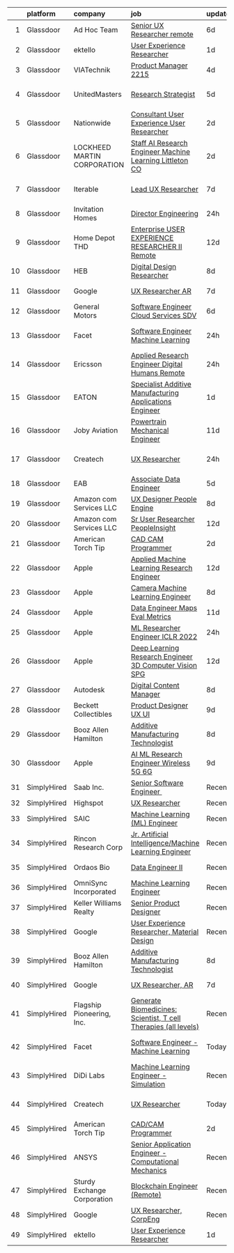 

|    | platform    | company                     | job                                                                                                                                                                                                                                                                                                                                                                                                                                                                                                                                                                                                                                                                                                                                                                                                                                                                                                                                                                                                                                                                                                                                                                                                                                                                                                                                                                                          | update_time   | location                |
|---:|:------------|:----------------------------|:---------------------------------------------------------------------------------------------------------------------------------------------------------------------------------------------------------------------------------------------------------------------------------------------------------------------------------------------------------------------------------------------------------------------------------------------------------------------------------------------------------------------------------------------------------------------------------------------------------------------------------------------------------------------------------------------------------------------------------------------------------------------------------------------------------------------------------------------------------------------------------------------------------------------------------------------------------------------------------------------------------------------------------------------------------------------------------------------------------------------------------------------------------------------------------------------------------------------------------------------------------------------------------------------------------------------------------------------------------------------------------------------|:--------------|:------------------------|
|  1 | Glassdoor   | Ad Hoc Team                 | [Senior UX Researcher  remote ](https://www.glassdoor.com/partner/jobListing.htm?pos=127&ao=1136043&s=58&guid=000001816b43ee03affd92b95df02d0b&src=GD_JOB_AD&t=SR&vt=w&ea=1&cs=1_20212a9c&cb=1655362023232&jobListingId=1007929270187&jrtk=3-0-1g5lk7rhgq06r801-1g5lk7ri2ii0v800-fff433b8f20e6cd3-)                                                                                                                                                                                                                                                                                                                                                                                                                                                                                                                                                                                                                                                                                                                                                                                                                                                                                                                                                                                                                                                                                          | 6d            | Washington, DC          |
|  2 | Glassdoor   | ektello                     | [User Experience Researcher](https://www.glassdoor.com/partner/jobListing.htm?pos=103&ao=1110586&s=58&guid=000001816b43ee03affd92b95df02d0b&src=GD_JOB_AD&t=SR&vt=w&ea=1&cs=1_b77dea65&cb=1655362023226&jobListingId=1007939618815&cpc=F17331D9BECC482A&jrtk=3-0-1g5lk7rhgq06r801-1g5lk7ri2ii0v800-915ffd92501460ca--6NYlbfkN0CLjQmfy67UqlWxJvyH5uxFrQGBFL1cdeZdgq-fUlKTljvii19VO40o9hODfeR06z4R3gKYeA12dSiTX4yFC_llT-SHO-vTVqwBvTr0TUeQ7sqQLmharss2OEzlzSIVsfsJmAiheDQVb3SGwk3mUzb-JDtsyTgnc840NTm9Xfdo-DwM4oPtxPVfXtd_PHWKQmccjNi73K79CWm66tKjnZYxWJy3hLJDrAAXUL38kuR2KrZqE3oQqBJG6Nks2B2V0_jHx6vFlWTjlAQBHR8NYKeFpG4MzzLaPOMXQKLtQLiUOmsoOuevHlI7IKPc_HBnMRdgsyMIyMMpZVHa9neHZ8q9Se-EhDw0UEbWma1eGL3blqHkkItmdTNx9J23waEcVLuohpztnOAe9KxIVPfw4_wqjTfd1jUqGLQ1qzu6IuYBTHUvc8FVV3f-5lhOfQ5ByxaNlQaj2Lv4vyuBqC31s52G02o96YL799khXQjGSKsVwRgtq3JVruj0WMTgF40Gm9nbFZ9a5Gb30pMwJ7TBGfvO)                                                                                                                                                                                                                                                                                                                                                                                                                                                                                                        | 1d            | Washington, DC          |
|  3 | Glassdoor   | VIATechnik                  | [Product Manager   2215](https://www.glassdoor.com/partner/jobListing.htm?pos=120&ao=1136043&s=58&guid=000001816b43ee03affd92b95df02d0b&src=GD_JOB_AD&t=SR&vt=w&ea=1&cs=1_2459235a&cb=1655362023230&jobListingId=1007932911116&jrtk=3-0-1g5lk7rhgq06r801-1g5lk7ri2ii0v800-974e2d2821f951fa-)                                                                                                                                                                                                                                                                                                                                                                                                                                                                                                                                                                                                                                                                                                                                                                                                                                                                                                                                                                                                                                                                                                 | 4d            | Denver, CO              |
|  4 | Glassdoor   | UnitedMasters               | [Research Strategist](https://www.glassdoor.com/partner/jobListing.htm?pos=124&ao=1136043&s=58&guid=000001816b43ee03affd92b95df02d0b&src=GD_JOB_AD&t=SR&vt=w&cs=1_8b0b737a&cb=1655362023231&jobListingId=1007932240328&jrtk=3-0-1g5lk7rhgq06r801-1g5lk7ri2ii0v800-d241ea5caead206b-)                                                                                                                                                                                                                                                                                                                                                                                                                                                                                                                                                                                                                                                                                                                                                                                                                                                                                                                                                                                                                                                                                                         | 5d            | San Francisco, CA       |
|  5 | Glassdoor   | Nationwide                  | [Consultant  User Experience  User Researcher](https://www.glassdoor.com/partner/jobListing.htm?pos=111&ao=1136043&s=58&guid=000001816b43ee03affd92b95df02d0b&src=GD_JOB_AD&t=SR&vt=w&cs=1_02d4ca82&cb=1655362023228&jobListingId=1007935266371&jrtk=3-0-1g5lk7rhgq06r801-1g5lk7ri2ii0v800-521af0eb0c1b4f09-)                                                                                                                                                                                                                                                                                                                                                                                                                                                                                                                                                                                                                                                                                                                                                                                                                                                                                                                                                                                                                                                                                | 2d            | Columbus, OH            |
|  6 | Glassdoor   | LOCKHEED MARTIN CORPORATION | [Staff AI Research Engineer   Machine Learning   Littleton  CO](https://www.glassdoor.com/partner/jobListing.htm?pos=125&ao=1136043&s=58&guid=000001816b43ee03affd92b95df02d0b&src=GD_JOB_AD&t=SR&vt=w&cs=1_86324b6f&cb=1655362023231&jobListingId=1007937659712&jrtk=3-0-1g5lk7rhgq06r801-1g5lk7ri2ii0v800-728aebaacf4fc62b-)                                                                                                                                                                                                                                                                                                                                                                                                                                                                                                                                                                                                                                                                                                                                                                                                                                                                                                                                                                                                                                                               | 2d            | Littleton, CO           |
|  7 | Glassdoor   | Iterable                    | [Lead UX Researcher](https://www.glassdoor.com/partner/jobListing.htm?pos=117&ao=1136043&s=58&guid=000001816b43ee03affd92b95df02d0b&src=GD_JOB_AD&t=SR&vt=w&cs=1_47eb88a5&cb=1655362023229&jobListingId=1007926401455&jrtk=3-0-1g5lk7rhgq06r801-1g5lk7ri2ii0v800-7e6837ad7d769888-)                                                                                                                                                                                                                                                                                                                                                                                                                                                                                                                                                                                                                                                                                                                                                                                                                                                                                                                                                                                                                                                                                                          | 7d            | San Francisco, CA       |
|  8 | Glassdoor   | Invitation Homes            | [Director  Engineering](https://www.glassdoor.com/partner/jobListing.htm?pos=129&ao=1136043&s=58&guid=000001816b43ee03affd92b95df02d0b&src=GD_JOB_AD&t=SR&vt=w&cs=1_797b597c&cb=1655362023232&jobListingId=1007942630623&jrtk=3-0-1g5lk7rhgq06r801-1g5lk7ri2ii0v800-4a9853cc5c5441b4-)                                                                                                                                                                                                                                                                                                                                                                                                                                                                                                                                                                                                                                                                                                                                                                                                                                                                                                                                                                                                                                                                                                       | 24h           | California              |
|  9 | Glassdoor   | Home Depot   THD            | [Enterprise USER EXPERIENCE RESEARCHER II  Remote ](https://www.glassdoor.com/partner/jobListing.htm?pos=110&ao=1136043&s=58&guid=000001816b43ee03affd92b95df02d0b&src=GD_JOB_AD&t=SR&vt=w&cs=1_346eaeab&cb=1655362023228&jobListingId=1007916312296&jrtk=3-0-1g5lk7rhgq06r801-1g5lk7ri2ii0v800-4d4eeb5378b0fa9e-)                                                                                                                                                                                                                                                                                                                                                                                                                                                                                                                                                                                                                                                                                                                                                                                                                                                                                                                                                                                                                                                                           | 12d           | Atlanta, GA             |
| 10 | Glassdoor   | HEB                         | [Digital Design Researcher](https://www.glassdoor.com/partner/jobListing.htm?pos=118&ao=1136043&s=58&guid=000001816b43ee03affd92b95df02d0b&src=GD_JOB_AD&t=SR&vt=w&cs=1_5dba0b64&cb=1655362023229&jobListingId=1007924600763&jrtk=3-0-1g5lk7rhgq06r801-1g5lk7ri2ii0v800-750a790b27e1ecce-)                                                                                                                                                                                                                                                                                                                                                                                                                                                                                                                                                                                                                                                                                                                                                                                                                                                                                                                                                                                                                                                                                                   | 8d            | Austin, TX              |
| 11 | Glassdoor   | Google                      | [UX Researcher  AR](https://www.glassdoor.com/partner/jobListing.htm?pos=109&ao=1136043&s=58&guid=000001816b43ee03affd92b95df02d0b&src=GD_JOB_AD&t=SR&vt=w&cs=1_09199a50&cb=1655362023227&jobListingId=1007926549078&jrtk=3-0-1g5lk7rhgq06r801-1g5lk7ri2ii0v800-d861bfc41e3b8d5e-)                                                                                                                                                                                                                                                                                                                                                                                                                                                                                                                                                                                                                                                                                                                                                                                                                                                                                                                                                                                                                                                                                                           | 7d            | Mountain View, CA       |
| 12 | Glassdoor   | General Motors              | [Software Engineer   Cloud Services   SDV](https://www.glassdoor.com/partner/jobListing.htm?pos=126&ao=1136043&s=58&guid=000001816b43ee03affd92b95df02d0b&src=GD_JOB_AD&t=SR&vt=w&cs=1_d25114eb&cb=1655362023232&jobListingId=1007929725565&jrtk=3-0-1g5lk7rhgq06r801-1g5lk7ri2ii0v800-0e60e9ebb68baf8e-)                                                                                                                                                                                                                                                                                                                                                                                                                                                                                                                                                                                                                                                                                                                                                                                                                                                                                                                                                                                                                                                                                    | 6d            | Warren, MI              |
| 13 | Glassdoor   | Facet                       | [Software Engineer   Machine Learning](https://www.glassdoor.com/partner/jobListing.htm?pos=108&ao=1136043&s=58&guid=000001816b43ee03affd92b95df02d0b&src=GD_JOB_AD&t=SR&vt=w&ea=1&cs=1_d7c5d2e3&cb=1655362023226&jobListingId=1007942852875&jrtk=3-0-1g5lk7rhgq06r801-1g5lk7ri2ii0v800-d72e5880989bd4aa-)                                                                                                                                                                                                                                                                                                                                                                                                                                                                                                                                                                                                                                                                                                                                                                                                                                                                                                                                                                                                                                                                                   | 24h           | San Francisco, CA       |
| 14 | Glassdoor   | Ericsson                    | [Applied Research Engineer  Digital Humans  Remote ](https://www.glassdoor.com/partner/jobListing.htm?pos=115&ao=1136043&s=58&guid=000001816b43ee03affd92b95df02d0b&src=GD_JOB_AD&t=SR&vt=w&cs=1_79d855e6&cb=1655362023229&jobListingId=1007942499202&jrtk=3-0-1g5lk7rhgq06r801-1g5lk7ri2ii0v800-140b016d518edf9e-)                                                                                                                                                                                                                                                                                                                                                                                                                                                                                                                                                                                                                                                                                                                                                                                                                                                                                                                                                                                                                                                                          | 24h           | Santa Clara, CA         |
| 15 | Glassdoor   | EATON                       | [Specialist   Additive Manufacturing Applications Engineer](https://www.glassdoor.com/partner/jobListing.htm?pos=113&ao=1136043&s=58&guid=000001816b43ee03affd92b95df02d0b&src=GD_JOB_AD&t=SR&vt=w&cs=1_96f548f0&cb=1655362023228&jobListingId=1007939776388&jrtk=3-0-1g5lk7rhgq06r801-1g5lk7ri2ii0v800-9bbfb668a3ac93a3-)                                                                                                                                                                                                                                                                                                                                                                                                                                                                                                                                                                                                                                                                                                                                                                                                                                                                                                                                                                                                                                                                   | 1d            | Southfield, MI          |
| 16 | Glassdoor   | Joby Aviation               | [Powertrain Mechanical Engineer](https://www.glassdoor.com/partner/jobListing.htm?pos=112&ao=1136043&s=58&guid=000001816b43ee03affd92b95df02d0b&src=GD_JOB_AD&t=SR&vt=w&cs=1_74757639&cb=1655362023228&jobListingId=1007917531129&jrtk=3-0-1g5lk7rhgq06r801-1g5lk7ri2ii0v800-397db405d18566b0-)                                                                                                                                                                                                                                                                                                                                                                                                                                                                                                                                                                                                                                                                                                                                                                                                                                                                                                                                                                                                                                                                                              | 11d           | San Carlos, CA          |
| 17 | Glassdoor   | Createch                    | [UX Researcher](https://www.glassdoor.com/partner/jobListing.htm?pos=114&ao=1136043&s=58&guid=000001816b43ee03affd92b95df02d0b&src=GD_JOB_AD&t=SR&vt=w&ea=1&cs=1_9c6d53eb&cb=1655362023228&jobListingId=1007942486177&jrtk=3-0-1g5lk7rhgq06r801-1g5lk7ri2ii0v800-f2ce10c15be7bc6a-)                                                                                                                                                                                                                                                                                                                                                                                                                                                                                                                                                                                                                                                                                                                                                                                                                                                                                                                                                                                                                                                                                                          | 24h           | San Francisco, CA       |
| 18 | Glassdoor   | EAB                         | [Associate Data Engineer](https://www.glassdoor.com/partner/jobListing.htm?pos=116&ao=1136043&s=58&guid=000001816b43ee03affd92b95df02d0b&src=GD_JOB_AD&t=SR&vt=w&cs=1_edf5dcc5&cb=1655362023229&jobListingId=1007931687344&jrtk=3-0-1g5lk7rhgq06r801-1g5lk7ri2ii0v800-1cee470797581f62-)                                                                                                                                                                                                                                                                                                                                                                                                                                                                                                                                                                                                                                                                                                                                                                                                                                                                                                                                                                                                                                                                                                     | 5d            | Remote                  |
| 19 | Glassdoor   | Amazon com Services LLC     | [UX Designer  People Engine](https://www.glassdoor.com/partner/jobListing.htm?pos=128&ao=1136043&s=58&guid=000001816b43ee03affd92b95df02d0b&src=GD_JOB_AD&t=SR&vt=w&cs=1_57b83f8c&cb=1655362023232&jobListingId=1007922687053&jrtk=3-0-1g5lk7rhgq06r801-1g5lk7ri2ii0v800-706c21dc2cb9d1c6-)                                                                                                                                                                                                                                                                                                                                                                                                                                                                                                                                                                                                                                                                                                                                                                                                                                                                                                                                                                                                                                                                                                  | 8d            | Seattle, WA             |
| 20 | Glassdoor   | Amazon com Services LLC     | [Sr  User Researcher  PeopleInsight](https://www.glassdoor.com/partner/jobListing.htm?pos=123&ao=1136043&s=58&guid=000001816b43ee03affd92b95df02d0b&src=GD_JOB_AD&t=SR&vt=w&cs=1_9eb2d0dc&cb=1655362023231&jobListingId=1007916745090&jrtk=3-0-1g5lk7rhgq06r801-1g5lk7ri2ii0v800-dd6cd1186289d83a-)                                                                                                                                                                                                                                                                                                                                                                                                                                                                                                                                                                                                                                                                                                                                                                                                                                                                                                                                                                                                                                                                                          | 12d           | Seattle, WA             |
| 21 | Glassdoor   | American Torch Tip          | [CAD CAM Programmer](https://www.glassdoor.com/partner/jobListing.htm?pos=102&ao=1110586&s=58&guid=000001816b43ee03affd92b95df02d0b&src=GD_JOB_AD&t=SR&vt=w&ea=1&cs=1_8ef1a78c&cb=1655362023226&jobListingId=1007935742295&cpc=C779B72A99EC89AE&jrtk=3-0-1g5lk7rhgq06r801-1g5lk7ri2ii0v800-6478f41ebc24d5b8--6NYlbfkN0BnsvztuEavkVQDPHE5N0fDqhPJFv-LlFbJcq3wHKaJtdKFjSQnzkBt70lkBthZADUoGEySLiY6jpWSHeE7wHqmP4fyPy5yQKkVXaeNIxgU0ucOo1kq-flm3zXNh8UZCQmr3MK6wBkFSVQ9-HatSuLt_1RggHpopC0LJHUrAjYGdLBbmjsHx02TpHIC93jm_i2Azo-Q_Px1LqYvnVwRxstZw-GkHEg3_EqXi2xADB1EiVhWzicQ7i12dQ8RAd3M3GsyCHp-55zHudMoRK20FIR8MeYRwAgfTKTDg-7yLGIw3HuE6LFzqSNT0u_Wagdv0dbYomG_WgiHZZVvNglx3ZLm3vXZKlQkLP7ful-RJUvaAnC9b3rkrV9zXFcG21uMBrPx48AqD9LD9dG5UrYY1p4p9KgKlV9RJRWo3FHLwRd07QW1NSAAfB6zq-yjwgF_Bdb9Af86j8GCzEARjLK_jSdlbcaL7S_lSfaOKa9mJohrgD8EEW4Dq_9a8H3aRWboYEgYdNTzJIHbaA%3D%3D)                                                                                                                                                                                                                                                                                                                                                                                                                                                                                                                    | 2d            | Bradenton, FL           |
| 22 | Glassdoor   | Apple                       | [Applied Machine Learning Research Engineer](https://www.glassdoor.com/partner/jobListing.htm?pos=104&ao=1110586&s=58&guid=000001816b43ee03affd92b95df02d0b&src=GD_JOB_AD&t=SR&vt=w&cs=1_485c7285&cb=1655362023226&jobListingId=1007917013294&cpc=A65DF3A704A48F9B&jrtk=3-0-1g5lk7rhgq06r801-1g5lk7ri2ii0v800-6eaff0caedf3d3aa--6NYlbfkN0BvKrLyj5gPmtZO9T8euul8TCxuuKNOtzRJOomxnwSEodTz2Bc-sPZl8WPllYOnI2gKGmARVlNo3tiEnssU5vPmJwXHwSAlt66eqnbfo4GgjKIZvtjLDE6pzjk41SR5pJmmiirnTxx-iS-V8aOG3p7PcTtWPep2nTSiz8EcYiUKanVSiopnp9BoD5TExeVMKjvcnMtUe9pplq8fk2XI8av82sRIky0tYNo0alNMpKJXYgvBLClYVmXELdzITl0BKhTlc5N6N3D65R2R4iTopcFN5aLillzVJ9fg8B4dk6dbLUQqHwSZO5xeNVi_nzmAOcKRB_qPnZWkluvi_KcfyVRdcRWJc2LgYSFir8ubu1van7uMNCYU5A5X5OVEQHP6V_ODT4ctLkRRVY6Fynie8rDz7SCBv7pBQ3Hklesai96q7PaBnDiCLuYI4xq5mOwKQdXxG-Svouy8R-fygKV20s7i6rHhSkJ29lhnZQfckydaAqQpXi1Koykzf4xSa_NTd9FVEmXKQWKjsi8UfEApC2beTj9WsmmZ-3GUQl5kS4Xziu6ZENnSlgmZGcEboqQhegfajHcnBYwkoPOO2jlwVcUtMpSYWySHhIKzWoNi3iWFbEPr8oMRbOZyJxCKntDs8XwnzGFBrK7xaPwwslfCmSzVkw5sY-VqdUzsT8TPW2Z-Q78ZTV4igQcO3mryfJffO6oiG2w1kTKZEJkCd347HbKqHEcmEf_S4yz37Rbv_1QiNMCIqCUsVSusaIQX9SqVx-tktft_e5JRGe6Fuhy1bBXLSkdzUhVA7onD0l0rCbCNACY4bpzYtmpYnD_E1jQKyger74n3CpQh0PYP0tEssnMdkDcEz7ilwbzWHH8-eVKbD6vTm3qT2oXoPfFP7mUAmQU_ZX4Q4dg9enJc4F9tS6QlpSLr8F2nzQHIVzH7zio7sXVM89dQpX06hKlePSmi8bWCrF72_IqgTWgfhKJj_9iU0X3MDdVMjWWadfLJkhNAAg%3D%3D) | 12d           | San Diego, CA           |
| 23 | Glassdoor   | Apple                       | [Camera Machine Learning Engineer](https://www.glassdoor.com/partner/jobListing.htm?pos=105&ao=1110586&s=58&guid=000001816b43ee03affd92b95df02d0b&src=GD_JOB_AD&t=SR&vt=w&cs=1_c9133a65&cb=1655362023226&jobListingId=1007922712152&cpc=3DB599BF2F4828F0&jrtk=3-0-1g5lk7rhgq06r801-1g5lk7ri2ii0v800-52558ef9fd9a27d9--6NYlbfkN0BvKrLyj5gPmtZO9T8euul8TCxuuKNOtzRJOomxnwSEodTz2Bc-sPZl8WPllYOnI2gRPgU1TYhQxalTes3pQEmUB48w2b4FRUmTaaee4LYve7biEu7g32yQINpT8XYhsvE5HS2n9FPp4Sf4-ZTW4TPXxw9rRC3fra7OVfM8gwxfu5Td-8tpi6TBjj18hSCkDpxyq89F98Z2eKpIWBwtlMnSSAcN4vKvZKywDlpqtmednNC6tTKm-pSUGzQqcLYA1YmLeaRxkPak-wjpELQQ58TXkKdSG5y0KJC_t1ITIHX0BF64zc1T32_MtTUhNXWDE9d_tw1RxTMMnuAo4zMOZsKmXzE1sGB71F0uTmQg_J066fviJO1abjY6NPiV_x1_WIxHz_SkAQn0IsUkHh-gXTvnUhJkVvYgMlexHMoqQRcq4T61BQTh827RWIdAG-Afu_GNYxdpANAjRsWKvXdHjO_wVTFWluLhRlXULwNEt7-s47C2ffRiSnZRebXJaIQUCMfNqWuL6YCyOcJ7v1eHDdjsfDg6krmg0CmSgm0llca_WRE-aQjOOixMBklBDGNQWn4vQqksHZmYM1N1y2X87BCPsX8FADyZDPusYz7i2VJeUEgWNWjv_XlL1Eh05qgIhG0jSiMlsEXaNici5k6S1G8FQgJU_05XAKkZAY8fTA5KUVA6taMJviG0G8smFQnDqTaBSiDlgZVw6X9CKZErXVd93fsAsE26EzWMuUwgat8AxKbF5rIeLLX0P7i9tff1zleo6auGmVMCNxzmdsSGYwsnPCWcGOhWzNbyBIJBuMjCKiNx4i0biuZiCsKE_MDjy3-dxi_ZdSPcuYu_492K0k5845e8g8rP8usixhfxYaPAgqIKNBRz1aW2HfUFWKhMZsH69APnloLT4iyAAV4GiLuK3RGiUuk85BBqHhH1PJ3TneekVT4mnyWv_8T41rsOSHIVUcF9IuSNVc42qbYGoV08II3kd0O2FP8%3D)                         | 8d            | San Diego, CA           |
| 24 | Glassdoor   | Apple                       | [Data Engineer  Maps Eval Metrics](https://www.glassdoor.com/partner/jobListing.htm?pos=130&ao=1136043&s=58&guid=000001816b43ee03affd92b95df02d0b&src=GD_JOB_AD&t=SR&vt=w&cs=1_a3049dd7&cb=1655362023232&jobListingId=1007917788790&jrtk=3-0-1g5lk7rhgq06r801-1g5lk7ri2ii0v800-859fa2556db530e6-)                                                                                                                                                                                                                                                                                                                                                                                                                                                                                                                                                                                                                                                                                                                                                                                                                                                                                                                                                                                                                                                                                            | 11d           | Cupertino, CA           |
| 25 | Glassdoor   | Apple                       | [ML Researcher   Engineer  ICLR 2022 ](https://www.glassdoor.com/partner/jobListing.htm?pos=107&ao=1136043&s=58&guid=000001816b43ee03affd92b95df02d0b&src=GD_JOB_AD&t=SR&vt=w&cs=1_05d439c1&cb=1655362023226&jobListingId=1007941705090&jrtk=3-0-1g5lk7rhgq06r801-1g5lk7ri2ii0v800-507711e5029b08ca-)                                                                                                                                                                                                                                                                                                                                                                                                                                                                                                                                                                                                                                                                                                                                                                                                                                                                                                                                                                                                                                                                                        | 24h           | Cupertino, CA           |
| 26 | Glassdoor   | Apple                       | [Deep Learning Research Engineer  3D Computer Vision   SPG](https://www.glassdoor.com/partner/jobListing.htm?pos=119&ao=1136043&s=58&guid=000001816b43ee03affd92b95df02d0b&src=GD_JOB_AD&t=SR&vt=w&cs=1_a526627a&cb=1655362023230&jobListingId=1007917362989&jrtk=3-0-1g5lk7rhgq06r801-1g5lk7ri2ii0v800-f12b3efc4f0f8a25-)                                                                                                                                                                                                                                                                                                                                                                                                                                                                                                                                                                                                                                                                                                                                                                                                                                                                                                                                                                                                                                                                   | 12d           | Cupertino, CA           |
| 27 | Glassdoor   | Autodesk                    | [Digital Content Manager](https://www.glassdoor.com/partner/jobListing.htm?pos=122&ao=1136043&s=58&guid=000001816b43ee03affd92b95df02d0b&src=GD_JOB_AD&t=SR&vt=w&cs=1_210a3d64&cb=1655362023231&jobListingId=1007924255602&jrtk=3-0-1g5lk7rhgq06r801-1g5lk7ri2ii0v800-25a9e8c58a93f385-)                                                                                                                                                                                                                                                                                                                                                                                                                                                                                                                                                                                                                                                                                                                                                                                                                                                                                                                                                                                                                                                                                                     | 8d            | Boston, MA              |
| 28 | Glassdoor   | Beckett Collectibles        | [Product Designer  UX UI ](https://www.glassdoor.com/partner/jobListing.htm?pos=121&ao=1136043&s=58&guid=000001816b43ee03affd92b95df02d0b&src=GD_JOB_AD&t=SR&vt=w&ea=1&cs=1_3f2ba07e&cb=1655362023230&jobListingId=1007920548321&jrtk=3-0-1g5lk7rhgq06r801-1g5lk7ri2ii0v800-7ce6155e380e491a-)                                                                                                                                                                                                                                                                                                                                                                                                                                                                                                                                                                                                                                                                                                                                                                                                                                                                                                                                                                                                                                                                                               | 9d            | Remote                  |
| 29 | Glassdoor   | Booz Allen Hamilton         | [Additive Manufacturing Technologist](https://www.glassdoor.com/partner/jobListing.htm?pos=101&ao=1110586&s=58&guid=000001816b43ee03affd92b95df02d0b&src=GD_JOB_AD&t=SR&vt=w&cs=1_0459166e&cb=1655362023225&jobListingId=1007924061233&cpc=D3F7CB07E435E2D0&jrtk=3-0-1g5lk7rhgq06r801-1g5lk7ri2ii0v800-050e2dd094aa8120--6NYlbfkN0CaLaeO0W0aSDE10oNno4SsRl14ssiVXEJb5QYZji-zahvEu0xfL2FTqFd3xJ5yEYz65yEcfDtOhcPtqtGYotlK4Gs1_fc_fSpRPKQErFysk8jBMUsWYlDIi6zR01GACy8C1KZBadq9Ev5zU2Nc8oUYPvrOh1X0RJDTQY-WhgC8otZThIwXp-Gu-mJ7LL59PJAk5GrDETobO9jY039qRPBlgR197QOU4nFJw8Sb4L08KRYKnOGUVxb1i-M5z6SJmy5SuqY_6Dh2PVClh__u80uy_-yt2C-KsB0-22krvobXZ2FCb_j_OaS6ilJBgzHOz3dogqLny1021ncswlI8IMxBl6rX-RoUBEeyjAJdIFfFRrPt7TtuhDE4ZIQ9OWlbPWkb0fjzu1_Xi9EUoEZpfK-IvW6KN3jbWTyITxsWVGdOZymdU4XN4ZQP1ugMY5rjtTthFilLNFf9_UtGpwE5FE246NnI_IbLU24V47imdLu9nhSJkoL6i_NlOraX1QHCCUK7Sul0uKr42P0XwFwVMueixy0OPcJ3cZVA8XYyLPM64qw08wlI6fk_A0jLYFOK8Tg%3D)                                                                                                                                                                                                                                                                                                                                                                                                                                                      | 8d            | Warren, MI              |
| 30 | Glassdoor   | Apple                       | [AI ML Research Engineer   Wireless 5G 6G](https://www.glassdoor.com/partner/jobListing.htm?pos=106&ao=1110586&s=58&guid=000001816b43ee03affd92b95df02d0b&src=GD_JOB_AD&t=SR&vt=w&cs=1_76b81092&cb=1655362023226&jobListingId=1007920183809&cpc=9908D8D4413DBB8A&jrtk=3-0-1g5lk7rhgq06r801-1g5lk7ri2ii0v800-07c0c54445876a59--6NYlbfkN0BvKrLyj5gPmtZO9T8euul8TCxuuKNOtzRJOomxnwSEodTz2Bc-sPZl8WPllYOnI2g6TSRZbu1cxvvDgvRWU5lzV_qmr6rN0tZkhbTBmvMelqqThyWTZXQyZoZCa41w9WFWhDlV_hErimiX0fyll1NxyI1Db_ysz1Qymy0r8vBiYR3-wk-EeuuEfcJ_0EW3_YVzAnvPbwqfmmIMt0B0ertRcwiJjdVXlyKPMzqeLebxPguMDyBbRCwij76QFJAkcaa6EdbiySydmJ-nD4GOwJ8FaAZQ1T9R-yGxR6XINhoWS1hIMnPK80cHgFeBucTymMrstU942rGxB55PgcOh4LPBW8-i_GApZkjyjEsAwIS0yH-0VXB8857qsNzJS3RVijmXa1boyLaL94a_cf02wxJal-EBJ1ylXpqcPZrsa9tBkIFsyv-97Xw-ZmEfIJIvuqBgXAjmC9fu6x4e-iP2OATpT4vdnLmUnvuaLC7haE5_B7iH1BJ7Mg9jLDQnfHSjByLlEWXYk-Jypwo1GouX7Md4E199WQFbjxQ5kplhRzL9V-VCj6UCECzzTGucyvMW8mlJyRiI6piJse-Do_vo8fyajib_jHhZ0wPCgHoX-fvgTi7vKRfVoIQMPL4yrSUWOiRb10uUod2m5_ylG9UNqvjS3wNSTscKn-O3m55L75lPgRDh5ZwA4b3u_36OLuyuGnWCGPo8fZFzxZELy353MRYJll15PK2fF_SIrWJ5ti2bnC8IErGXavAYo3y86UIYgVn8JVhrMiw3l__9jwZYcoc0Q7tzmGo8GLbmQ3MY6hTGcFCQmpZHusNf_Pdc-YwI3nSLGbKhRru9SF_ErS5oVqXrwJJCtSmf0kptUaKrfpTpPJxI4BIdMpWhoVAWbtCO2JY86eL6ZOwzXq8N2X65ESyPTJYo4hyafqtEiQPzsHXdn9M2b0Cdr3VOpZOuywVDk8gfZgc8EsgETBywNQ1yqoD1cdUi7WQBQ0E%3D)                 | 9d            | San Diego, CA           |
| 31 | SimplyHired | Saab Inc.                   | [Senior Software Engineer ﻿](https://www.simplyhired.com/job/XGxxSbi_pQmghBTdNfKG3BCaBxwKkfnYwjhpRjm-rIVPcxLAmzaDCg?q=generative+engineer)                                                                                                                                                                                                                                                                                                                                                                                                                                                                                                                                                                                                                                                                                                                                                                                                                                                                                                                                                                                                                                                                                                                                                                                                                                                   | Recently      | Remote                  |
| 32 | SimplyHired | Highspot                    | [UX Researcher](https://www.simplyhired.com/job/87_wytPPKiEZ1ZDnmDpNNZ70FpyUZSEN_OS2y3nnkQzzXc4vd6BDKw?q=generative+engineer)                                                                                                                                                                                                                                                                                                                                                                                                                                                                                                                                                                                                                                                                                                                                                                                                                                                                                                                                                                                                                                                                                                                                                                                                                                                                | Recently      | Seattle, WA             |
| 33 | SimplyHired | SAIC                        | [Machine Learning (ML) Engineer](https://www.simplyhired.com/job/Tub8Xf_WGjA-5QOm12xen5rMMzm82m4WOypaNDAnZTp1Lz0EtRr-6Q?q=generative+engineer)                                                                                                                                                                                                                                                                                                                                                                                                                                                                                                                                                                                                                                                                                                                                                                                                                                                                                                                                                                                                                                                                                                                                                                                                                                               | Recently      | Chantilly, VA           |
| 34 | SimplyHired | Rincon Research Corp        | [Jr. Artificial Intelligence/Machine Learning Engineer](https://www.simplyhired.com/job/EcEDS7jONaMo4InokkXz2cRynOJmOkwONWMxHhhV6KxRne56Zzft7A?q=generative+engineer)                                                                                                                                                                                                                                                                                                                                                                                                                                                                                                                                                                                                                                                                                                                                                                                                                                                                                                                                                                                                                                                                                                                                                                                                                        | Recently      | Tucson, AZ +3 locations |
| 35 | SimplyHired | Ordaos Bio                  | [Data Engineer II](https://www.simplyhired.com/job/VCPKKm8Ut_7VCp4VfJAAtV760ygqviDFgZ91vPfY0Tu_P5lUwYaPng?q=generative+engineer)                                                                                                                                                                                                                                                                                                                                                                                                                                                                                                                                                                                                                                                                                                                                                                                                                                                                                                                                                                                                                                                                                                                                                                                                                                                             | Recently      | New York, NY            |
| 36 | SimplyHired | OmniSync Incorporated       | [Machine Learning Engineer](https://www.simplyhired.com/job/Ms1rUOOkPUDsS74FgK92f7jngW4kzHcHoT7F_OvtjO8xRlfiq_mzCQ?q=generative+engineer)                                                                                                                                                                                                                                                                                                                                                                                                                                                                                                                                                                                                                                                                                                                                                                                                                                                                                                                                                                                                                                                                                                                                                                                                                                                    | Recently      | San Diego, CA           |
| 37 | SimplyHired | Keller Williams Realty      | [Senior Product Designer](https://www.simplyhired.com/job/j0nyWMRNxtcQstMHVo3bfqDjeJws-b_GqlnSDyYB7lIYlZcptTnnBQ?q=generative+engineer)                                                                                                                                                                                                                                                                                                                                                                                                                                                                                                                                                                                                                                                                                                                                                                                                                                                                                                                                                                                                                                                                                                                                                                                                                                                      | Recently      | Remote                  |
| 38 | SimplyHired | Google                      | [User Experience Researcher, Material Design](https://www.simplyhired.com/job/ArVykDMulQk39nZGCUuDK1lJfik1g7ADZ3T_pjyky7YsNkP6WaYxiw?q=generative+engineer)                                                                                                                                                                                                                                                                                                                                                                                                                                                                                                                                                                                                                                                                                                                                                                                                                                                                                                                                                                                                                                                                                                                                                                                                                                  | Recently      | New York, NY            |
| 39 | SimplyHired | Booz Allen Hamilton         | [Additive Manufacturing Technologist](https://www.simplyhired.com/job/aX1q5uxCrUZ_BFPr36zd81W8FjdVNenl4q6sjx4_a2yxlqpgXLxMWw?q=generative+engineer)                                                                                                                                                                                                                                                                                                                                                                                                                                                                                                                                                                                                                                                                                                                                                                                                                                                                                                                                                                                                                                                                                                                                                                                                                                          | 8d            | Warren, MI              |
| 40 | SimplyHired | Google                      | [UX Researcher, AR](https://www.simplyhired.com/job/i0oU9YGBDqve6hCDc8t0gT20CT_AmRUjiosVWroqen5c4RJA7aQ5Yg?q=generative+engineer)                                                                                                                                                                                                                                                                                                                                                                                                                                                                                                                                                                                                                                                                                                                                                                                                                                                                                                                                                                                                                                                                                                                                                                                                                                                            | 7d            | Mountain View, CA       |
| 41 | SimplyHired | Flagship Pioneering, Inc.   | [Generate Biomedicines: Scientist, T cell Therapies (all levels)](https://www.simplyhired.com/job/Jglm4ANO7_zM9NtdDQF5vKsIeDII0auqUpAzrxy-tdqOpH1fIbfzWQ?q=generative+engineer)                                                                                                                                                                                                                                                                                                                                                                                                                                                                                                                                                                                                                                                                                                                                                                                                                                                                                                                                                                                                                                                                                                                                                                                                              | Recently      | Boston, MA              |
| 42 | SimplyHired | Facet                       | [Software Engineer - Machine Learning](https://www.simplyhired.com/job/rRl7LpYqGiIowLAwzbrNzMgXtXTFbKgtp-z9fo66PKEqX4Q6nYlO_w?q=generative+engineer)                                                                                                                                                                                                                                                                                                                                                                                                                                                                                                                                                                                                                                                                                                                                                                                                                                                                                                                                                                                                                                                                                                                                                                                                                                         | Today         | San Francisco, CA       |
| 43 | SimplyHired | DiDi Labs                   | [Machine Learning Engineer - Simulation](https://www.simplyhired.com/job/0FIFJ4YUalf3s40eXZAFHstJJzH20E2rQROkdnoUTMS249LqvIcPrw?q=generative+engineer)                                                                                                                                                                                                                                                                                                                                                                                                                                                                                                                                                                                                                                                                                                                                                                                                                                                                                                                                                                                                                                                                                                                                                                                                                                       | Recently      | Mountain View, CA       |
| 44 | SimplyHired | Createch                    | [UX Researcher](https://www.simplyhired.com/job/i7kHaMs_t4HJbJlYlCbNzuzUNip4IiMfa1iEYNfuICNgoGdDox8jZA?q=generative+engineer)                                                                                                                                                                                                                                                                                                                                                                                                                                                                                                                                                                                                                                                                                                                                                                                                                                                                                                                                                                                                                                                                                                                                                                                                                                                                | Today         | San Francisco, CA       |
| 45 | SimplyHired | American Torch Tip          | [CAD/CAM Programmer](https://www.simplyhired.com/job/wn2fbyaBec78acuNdq2eAVR7_spd69UScYMbA_x7q4_mYYN8c7ZLaQ?q=generative+engineer)                                                                                                                                                                                                                                                                                                                                                                                                                                                                                                                                                                                                                                                                                                                                                                                                                                                                                                                                                                                                                                                                                                                                                                                                                                                           | 2d            | Bradenton, FL           |
| 46 | SimplyHired | ANSYS                       | [Senior Application Engineer - Computational Mechanics](https://www.simplyhired.com/job/VUvHEQESYkRNe2g3tJ_Uihxe-6Qae_kl-9eegS1oCb-uMqrbdOuaSw?q=generative+engineer)                                                                                                                                                                                                                                                                                                                                                                                                                                                                                                                                                                                                                                                                                                                                                                                                                                                                                                                                                                                                                                                                                                                                                                                                                        | Recently      | Ann Arbor, MI           |
| 47 | SimplyHired | Sturdy Exchange Corporation | [Blockchain Engineer (Remote)](https://www.simplyhired.com/job/EX4Tprg-Br7x4iaHJdOtyCi3WWTkQ9XlnoiScmX_0mHqKpcQzAvCeg?q=generative+engineer)                                                                                                                                                                                                                                                                                                                                                                                                                                                                                                                                                                                                                                                                                                                                                                                                                                                                                                                                                                                                                                                                                                                                                                                                                                                 | Recently      | Remote                  |
| 48 | SimplyHired | Google                      | [UX Researcher, CorpEng](https://www.simplyhired.com/job/AXpi0UykxT5ZFkrDHa68jTWEN-eSnYE30cIMIyVQV5xuHIdZ1NQhFw?q=generative+engineer)                                                                                                                                                                                                                                                                                                                                                                                                                                                                                                                                                                                                                                                                                                                                                                                                                                                                                                                                                                                                                                                                                                                                                                                                                                                       | Recently      | United States           |
| 49 | SimplyHired | ektello                     | [User Experience Researcher](https://www.simplyhired.com/job/j_6FlUjSGpfvl_bEqxYWoGHIyKLXUHUAv7MvHXJl7g2dhnoMvGsajg?q=generative+engineer)                                                                                                                                                                                                                                                                                                                                                                                                                                                                                                                                                                                                                                                                                                                                                                                                                                                                                                                                                                                                                                                                                                                                                                                                                                                   | 1d            | Washington, DC          |